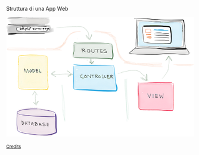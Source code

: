 Struttura di una App Web

![](slides/libellula-web/img/web-structure.png)

<small>
    <a href="https://codelearnrepeat.wordpress.com/2016/07/09/week-4-databases-and-flask-set-up/" target="_blank">
        Credits
    </a>
</small>
